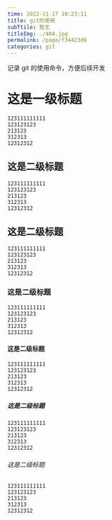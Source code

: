 ```yaml
---
time: 2022-11-17 10:23:11
title: git的使用
subTtile: 暂无
titleImg: ./404.jpg
permalink: /page/f34423d0
categories: git
---
```


记录 git 的使用命令，方便后续开发
<!-- more -->
# 这是一级标题

```
123111111111
123123123
213123
312313
12312312
```

## 这是二级标题

```
123111111111
123123123
213123
312313
12312312
```
## 这是二级标题

```
123111111111
123123123
213123
312313
12312312
```

### 这是二级标题

```
123111111111
123123123
213123
312313
12312312
```

#### 这是二级标题

```
123111111111
123123123
213123
312313
12312312
```

##### 这是二级标题

```
123111111111
123123123
213123
312313
12312312
```

###### 这是二级标题

```
123111111111
123123123
213123
312313
12312312
```


